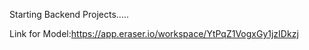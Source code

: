 Starting Backend Projects.....

Link for Model:https://app.eraser.io/workspace/YtPqZ1VogxGy1jzIDkzj
